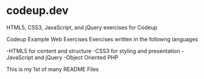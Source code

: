 # codeup.dev
HTML5, CSS3, JavaScript, and jQuery exercises for Codeup


Codeup Example Web Exercises
Exercises written in the followng languages

-HTML5 for content and structure -CSS3 for styling and presentation -JavaScript and jQuery -Object Oriented PHP

This is my 1st of many README Files
